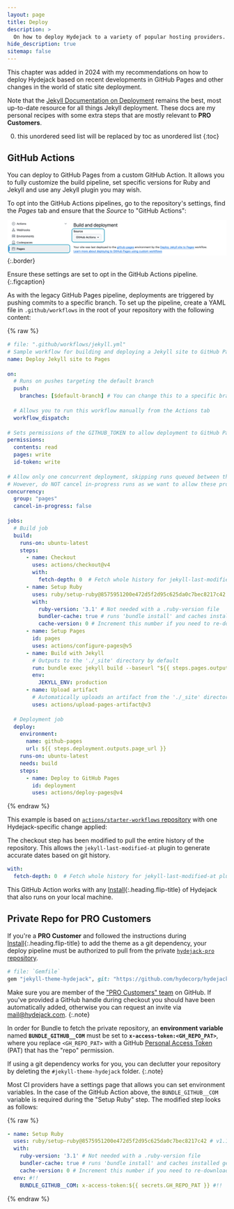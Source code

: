 ```yaml
---
layout: page
title: Deploy
description: >
  On how to deploy Hydejack to a variety of popular hosting providers.
hide_description: true
sitemap: false
---
```


This chapter was added in 2024 with my recommendations on how to deploy Hydejack based on recent developments in GitHub Pages and other changes in the world of static site deployment. 

Note that the [Jekyll Documentation on Deployment][deploy] remains the best, most up-to-date resource for all things Jekyll deployment. 
These docs are my personal recipes with some extra steps that are mostly relevant to **PRO Customers**. 

0. this unordered seed list will be replaced by toc as unordered list
{:toc}


## GitHub Actions
You can deploy to GitHub Pages from a custom GitHub Action. It allows you to fully customize the build pipeline, set specific versions for Ruby and Jekyll and use any Jekyll plugin you may wish. 

To opt into the GitHub Actions pipelines, go to the repository's settings, find the *Pages* tab and ensure that the *Source* to "GitHub Actions":

![GitHub repository settings](../assets/img/docs/pipeline-gh-actions.png)
{:.border}

Ensure these settings are set to opt in the GitHub Actions pipeline.
{:.figcaption}

As with the legacy GitHub Pages pipeline, deployments are triggered by pushing commits to a specific branch.
To set up the pipeline, create a YAML file in `.github/workflows` in the root of your repository with the following content:

{% raw %}
~~~yml
# file: ".github/workflows/jekyll.yml"
# Sample workflow for building and deploying a Jekyll site to GitHub Pages
name: Deploy Jekyll site to Pages

on:
  # Runs on pushes targeting the default branch
  push:
    branches: [$default-branch] # You can change this to a specific branch (without the `$`)

  # Allows you to run this workflow manually from the Actions tab
  workflow_dispatch:

# Sets permissions of the GITHUB_TOKEN to allow deployment to GitHub Pages
permissions:
  contents: read
  pages: write
  id-token: write

# Allow only one concurrent deployment, skipping runs queued between the run in-progress and latest queued.
# However, do NOT cancel in-progress runs as we want to allow these production deployments to complete.
concurrency:
  group: "pages"
  cancel-in-progress: false

jobs:
  # Build job
  build:
    runs-on: ubuntu-latest
    steps:
      - name: Checkout
        uses: actions/checkout@v4
        with:
          fetch-depth: 0  # Fetch whole history for jekyll-last-modified-at plugin
      - name: Setup Ruby
        uses: ruby/setup-ruby@8575951200e472d5f2d95c625da0c7bec8217c42 # v1.161.0
        with:
          ruby-version: '3.1' # Not needed with a .ruby-version file
          bundler-cache: true # runs 'bundle install' and caches installed gems automatically
          cache-version: 0 # Increment this number if you need to re-download cached gems
      - name: Setup Pages
        id: pages
        uses: actions/configure-pages@v5
      - name: Build with Jekyll
        # Outputs to the './_site' directory by default
        run: bundle exec jekyll build --baseurl "${{ steps.pages.outputs.base_path }}"
        env:
          JEKYLL_ENV: production
      - name: Upload artifact
        # Automatically uploads an artifact from the './_site' directory by default
        uses: actions/upload-pages-artifact@v3

  # Deployment job
  deploy:
    environment:
      name: github-pages
      url: ${{ steps.deployment.outputs.page_url }}
    runs-on: ubuntu-latest
    needs: build
    steps:
      - name: Deploy to GitHub Pages
        id: deployment
        uses: actions/deploy-pages@v4
~~~
{% endraw %}

This example is based on [`actions/starter-workflows` repository](https://github.com/actions/starter-workflows/blob/main/pages/jekyll.yml) 
with one Hydejack-specific change applied:

The checkout step has been modified to pull the entire history of the repository. 
This allows the `jekyll-last-modified-at` plugin to generate accurate dates based on git history.

```yml
with:
  fetch-depth: 0  # Fetch whole history for jekyll-last-modified-at plugin
```

This GitHub Action works with any [Install](./install.md){:.heading.flip-title} of Hydejack that also runs on your local machine.

## Private Repo for PRO Customers
If you're a **PRO Customer** and followed the instructions during [Install](./install.md){:.heading.flip-title} to add the theme as a git dependency, your deploy pipeline must be authorized to pull from the private [`hydejack-pro` repository](https://github.com/hydecorp/hydejack-pro).

~~~ruby
# file: `Gemfile`
gem "jekyll-theme-hydejack", git: "https://github.com/hydecorp/hydejack-pro", tag: "pro/v9.2.1"
~~~

Make sure you are member of the ["PRO Customers" team](https://github.com/orgs/hydecorp/teams/pro-customers) on GitHub. If you've provided a GitHub handle during checkout you should have been automatically added, otherwise you can request an invite via [mail@hydejack.com](mailto:mail@hydejack.com).
{:.note}

In order for Bundle to fetch the private repository, an __environment variable__ named __`BUNDLE_GITHUB__COM`__ must be set to __`x-access-token:<GH_REPO_PAT>`__, where you replace `<GH_REPO_PAT>` with a 
GitHub [Personal Access Token](https://github.com/settings/tokens) (PAT) that has the "repo" permission.

If using a git dependency works for you, you can declutter your repository by deleting the `#jekyll-theme-hydejack` folder.
{:.note}

Most CI providers have a settings page that allows you can set environment variables. In the case of the GitHub Action above, the `BUNDLE_GITHUB__COM` variable is required during the "Setup Ruby" step. The modified step looks as follows:

{% raw %}
~~~yml
- name: Setup Ruby
  uses: ruby/setup-ruby@8575951200e472d5f2d95c625da0c7bec8217c42 # v1.161.0
  with:
    ruby-version: '3.1' # Not needed with a .ruby-version file
    bundler-cache: true # runs 'bundle install' and caches installed gems automatically
    cache-version: 0 # Increment this number if you need to re-download cached gems
  env: #!!
    BUNDLE_GITHUB__COM: x-access-token:${{ secrets.GH_REPO_PAT }} #!!
~~~
{% endraw %}



[deploy]: https://jekyllrb.com/docs/deployment-methods/
